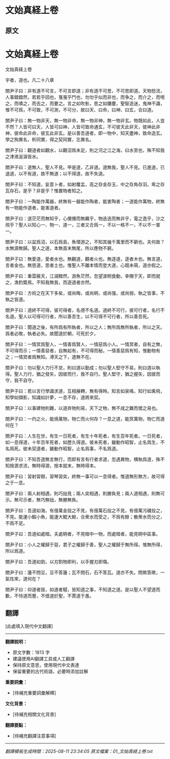 # 文始真経上卷

## 原文

# 文始真経上卷

文始真経上卷

宇者，道也。凡二十八章

關尹子曰：非有道不可言，不可言即道；非有道不可思，不可思即道。天物怒流，人事錯錯然，若若乎回也，戛戛乎鬥也，勿勿乎似而非也，而争之，而介之，而哯之，而嘖之，而去之，而要之。言之如吹影，思之如鏤塵，聖智造迷，鬼神不識，惟不可爲，不可致，不可測，不可分，故曰天、曰命，曰神、曰玄，合曰道。

關尹子曰：無一物非天，無一物非命，無一物非神，無一物非玄。物既如此，人豈不然？人皆可曰天，人皆可曰神，人皆可致命通玄，不可彼天此非天，彼神此非神，彼命此非命，彼玄此非玄。是以善吾道者，即一物中，知天盡神，致命造玄。學之狥異名，析同實，得之契同實，忘異名。

關尹子曰：觀道者如觀水，以觀沼爲未足，則之河之江之海，曰水至也，殊不知我之津液涎淚皆水。

關尹子曰：道無人，聖人不見。甲是道，乙非道。道無我，聖人不見。已進道，已退道，以不有道，故不無道；以不得道，故不失道。

關尹子曰：不知道，妄意卜者，如射覆盂，高之存金存玉，中之存角存羽，卑之存瓦存石，是乎？非是乎？惟置物者知之。

關尹子曰：一陶能作萬器，終無有一器能作陶者，能害陶者；一道能作萬物，終無有一物能作道者，能害道者。

關尹子曰：道茫茫而無知乎，心儻儻而無羈乎，物迭迭而無非乎，電之逸乎，沙之飛乎？聖人以知心一、物一、道一，三者又合爲一，不以一格不一，不以不一害一。

關尹子曰：以盆爲沼，以石爲島，魚環游之，不知其㡬千萬里而不窮也。夫何故？水無源無歸。聖人之道，本無首末無尾，所以應物不窮。

關尹子曰：無愛道，愛者水也。無觀道，觀者火也。無逐道，逐者木也。無言道，言者金也。無思道，思者土也。惟聖人不離本情而登大道，心既未萌，道亦假之。

關尹子曰：重雲蔽天，江湖黯然，游魚茫然，忽望波眀食動，幸賜于天，即而就之，漁釣斃焉。不知我無我，而逐道者亦然。

關尹子曰：方術之在天下多矣，或尚晦，或尚眀，或尚强，或尚弱，執之皆事，不執之皆道。

關尹子曰：道終不可得，彼可得者，名德不名道。道終不可行，彼可行者，名行不名道。聖人以可得可行者，所以善吾生，以不可得不可行者，所以善吾死。

關尹子曰：聞道之後，有所爲有所執者，所以之人；無所爲無所執者，所以之天。爲者必敗，執者必失。故聞道於朝，可死於夕。

關尹子曰：一情冥爲聖人，一情善爲賢人，一情惡爲小人。一情冥者，自有之無，不可得而示；一情善惡者，自無起有，不可得而秘。一情善惡爲有知，惟動物有之；一情冥者爲無知。溥天之下，道無不在。

關尹子曰：勿以聖人力行不怠，則曰道以勤成；勿以聖人堅守不易，則曰道以執得。聖人力行，猶之發矢，因彼而行，我不自行。聖人堅守，猶之握矢，因彼而守，我不自守。

關尹子曰：若以言行學識求道，互相展轉，無有得時。知言如泉鳴，知行如禽飛，知學如擷影，知識如計夢，一息不存，道將來契。

關尹子曰：以事建物則難，以道弃物則易，天下之物，無不成之難而壞之易也。

關尹子曰：一灼之火，能焼萬物，物亡而火何存？一息之道，能冥萬物，物亡而道何在？

關尹子曰：人生在世，有生一日死者，有生十年死者，有生百年死者。一日死者，如一息得道，十年百年死者，如歷久得道。彼未死者，雖動作昭智，止名爲生，不名爲死。彼未契道者，雖動作昭智，止名爲事，不名爲道。

關尹子曰：不知吾道無言無行，而即有言有行者求道，忽遇異物，横執爲道，殊不知捨源求流，無時得源，捨本就末，無時得本。

關尹子曰：習射習御，習琴習奕，終無一事可以一息得者。惟道無形無方，故可得之于一息。

關尹子曰：兩人射相遇，則巧拙見；兩人奕相遇，則勝負見；兩人道相遇，則無可示。無可示者，無巧無拙，無勝無負。

關尹子曰：吾道如海，有億萬金投之不見，有億萬石投之不見，有億萬污穢投之，不見。能運小鰕小魚，能運大鯤大鯨，合衆水而受之，不爲有餘；散衆水而分之，不爲不足。

關尹子曰：吾道如處暗。夫處眀者，不見暗中一物，而處暗者，能見眀中區事。

關尹子曰：小人之權歸于惡，君子之權歸于善，聖人之權歸于無所得。惟無所得，所以爲道。

關尹子曰：吾道如劍，以刃割物即利，以手握刃即傷。

關尹子曰：籩不問豆，豆不答籩；瓦不問石，石不答瓦。道亦不失。問歟答歟，一氣徃來，道何在？

關尹子曰：仰道者豉，如道者駸，皆知道之事，不知道之道。是以聖人不望道而歉，不恃道而豐，不借道於聖，不賈道于愚。

## 翻譯

[此處填入現代中文翻譯]

---

**翻譯說明：**
- 原文字數：1813 字
- 建議使用AI翻譯工具或人工翻譯
- 保持原文意思，使用現代中文表達
- 保留重要的古代術語，必要時添加註解

**重要詞彙：**
- [待補充重要詞彙解釋]

**文化背景：**
- [待補充相關文化背景]

**翻譯要點：**
- [待補充翻譯注意事項]

---
*翻譯模板生成時間：2025-08-11 23:34:05*
*原文檔案：01_文始真経上卷.txt*
